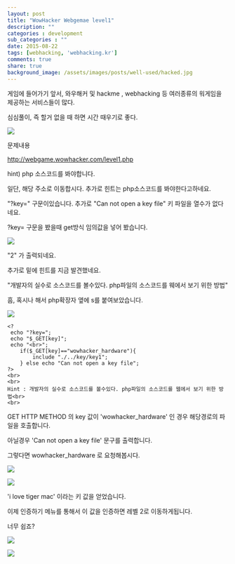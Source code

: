 ```yaml
---
layout: post
title: "WowHacker Webgemae level1"
description: ""
categories : development
sub_categories : ""
date: 2015-08-22
tags: [webhacking, 'webhacking.kr']
comments: true
share: true
background_image: /assets/images/posts/well-used/hacked.jpg
---
```


게임에 들어가기 앞서, 와우해커 및 hackme , webhacking 등 여러종류의 워게임을 제공하는 서비스들이 많다.

심심풀이, 즉 할거 없을 때 하면 시간 때우기로 좋다.

 
  

![](/assets/images/posts/41/24545A4B55D8243A34CB98.PNG)

  

  

문제내용

  

  

http://webgame.wowhacker.com/level1.php

hint) php 소스코드를 봐야합니다.

  

일단, 해당 주소로 이동합시다. 추가로 힌트는 php소스코드를 봐야한다고하네요.

"?key=" 구문이있습니다. 추가로 "Can not open a key file" 키 파일을 열수가 없다네요.

?key= 구문을 봤을때 get방식 임의값을 넣어 봤습니다.

  

  

![](/assets/images/posts/41/2675014055D825C92D0626.PNG)

  

"2" 가 출력되네요.

추가로 밑에 힌트를 지금 발견했네요.

"개발자의 실수로 소스코드를 볼수있다. php파일의 소스코드를 웨에서 보기 위한 방법"

흠, 혹시나 해서 php확장자 옆에 s를 붙여보았습니다.

  

  

![](/assets/images/posts/41/266A654055D825CB33CC0F.PNG)

  

    <?
     echo "?key=";
     echo "$_GET[key]";
     echo "<br>";
    	if($_GET[key]=="wowhacker_hardware"){
    		include "./../key/key1";
    	} else echo "Can not open a key file";
    ?>
    <br>
    <br>
    Hint : 개발자의 실수로 소스코드를 볼수있다. php파일의 소스코드를 웹에서 보기 위한 방법<br>
    <br>

  

GET HTTP METHOD 의 key 값이 'wowhacker_hardware' 인 경우 해당경로의 파일을 호출합니다.

아닐경우 'Can not open a key file' 문구를 출력합니다.

  

그렇다면 wowhacker_hardware 로 요청해봅시다.

  

  

![](/assets/images/posts/41/2259604255D82584138B0E.PNG)

  

  

  

![](/assets/images/posts/41/2774243755D831B435E8B7.PNG)

  

  

'i love tiger mac' 이라는 키 값을 얻었습니다.

이제 인증하기 메뉴를 통해서 이 값을 인증하면 레벨 2로 이동하게됩니다.

너무 쉽죠?  

  

  

![](/assets/images/posts/41/251C5B4555D8317E123090.PNG)

  

![](/assets/images/posts/41/2634FF3755D831B1042280.PNG)

  

  

  

  

  

